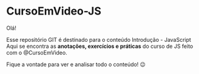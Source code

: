 # CursoEmVideo-JS
Olá!

Esse repositório GIT é destinado para o conteúdo Introdução - JavaScript
<br>
Aqui se encontra as <strong>anotações, exercícios e práticas</strong> do curso de JS feito com o @CursoEmVideo.

Fique a vontade para ver e analisar todo o conteúdo!
😉
